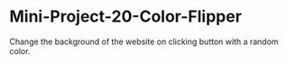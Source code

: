# Mini-Project-20-Color-Flipper
Change the background of the website on clicking button with a random color.

